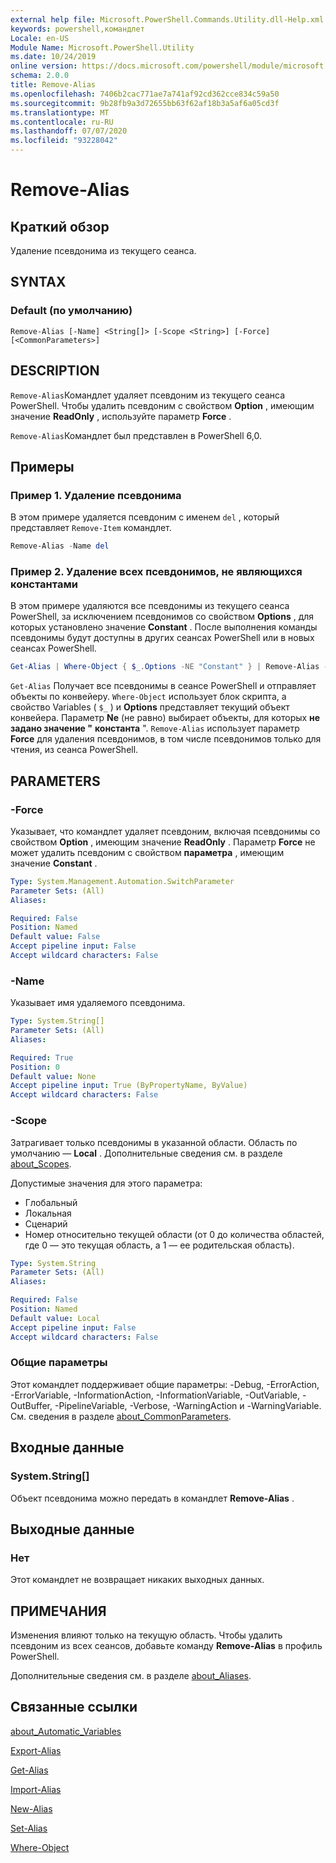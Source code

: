 ```yaml
---
external help file: Microsoft.PowerShell.Commands.Utility.dll-Help.xml
keywords: powershell,командлет
Locale: en-US
Module Name: Microsoft.PowerShell.Utility
ms.date: 10/24/2019
online version: https://docs.microsoft.com/powershell/module/microsoft.powershell.utility/remove-alias?view=powershell-7.1&WT.mc_id=ps-gethelp
schema: 2.0.0
title: Remove-Alias
ms.openlocfilehash: 7406b2cac771ae7a741af92cd362cce834c59a50
ms.sourcegitcommit: 9b28fb9a3d72655bb63f62af18b3a5af6a05cd3f
ms.translationtype: MT
ms.contentlocale: ru-RU
ms.lasthandoff: 07/07/2020
ms.locfileid: "93228042"
---
```

# Remove-Alias

## Краткий обзор
Удаление псевдонима из текущего сеанса.

## SYNTAX

### Default (по умолчанию)

```
Remove-Alias [-Name] <String[]> [-Scope <String>] [-Force] [<CommonParameters>]
```

## DESCRIPTION

`Remove-Alias`Командлет удаляет псевдоним из текущего сеанса PowerShell. Чтобы удалить псевдоним с свойством **Option** , имеющим значение **ReadOnly** , используйте параметр **Force** .

`Remove-Alias`Командлет был представлен в PowerShell 6,0.

## Примеры

### Пример 1. Удаление псевдонима

В этом примере удаляется псевдоним с именем `del` , который представляет `Remove-Item` командлет.

```powershell
Remove-Alias -Name del
```

### Пример 2. Удаление всех псевдонимов, не являющихся константами

В этом примере удаляются все псевдонимы из текущего сеанса PowerShell, за исключением псевдонимов со свойством **Options** , для которых установлено значение **Constant** . После выполнения команды псевдонимы будут доступны в других сеансах PowerShell или в новых сеансах PowerShell.

```powershell
Get-Alias | Where-Object { $_.Options -NE "Constant" } | Remove-Alias -Force
```

`Get-Alias` Получает все псевдонимы в сеансе PowerShell и отправляет объекты по конвейеру.
`Where-Object` использует блок скрипта, а свойство Variables ( `$_` ) и **Options** представляет текущий объект конвейера. Параметр **Ne** (не равно) выбирает объекты, для которых **не задано значение "** **константа** ". `Remove-Alias` использует параметр **Force** для удаления псевдонимов, в том числе псевдонимов только для чтения, из сеанса PowerShell.

## PARAMETERS

### -Force

Указывает, что командлет удаляет псевдоним, включая псевдонимы со свойством **Option** , имеющим значение **ReadOnly** . Параметр **Force** не может удалить псевдоним с свойством **параметра** , имеющим значение **Constant** .

```yaml
Type: System.Management.Automation.SwitchParameter
Parameter Sets: (All)
Aliases:

Required: False
Position: Named
Default value: False
Accept pipeline input: False
Accept wildcard characters: False
```

### -Name

Указывает имя удаляемого псевдонима.

```yaml
Type: System.String[]
Parameter Sets: (All)
Aliases:

Required: True
Position: 0
Default value: None
Accept pipeline input: True (ByPropertyName, ByValue)
Accept wildcard characters: False
```

### -Scope

Затрагивает только псевдонимы в указанной области. Область по умолчанию — **Local** . Дополнительные сведения см. в разделе [about_Scopes](../microsoft.powershell.core/about/about_scopes.md).

Допустимые значения для этого параметра:

- Глобальный
- Локальная
- Сценарий
- Номер относительно текущей области (от 0 до количества областей, где 0 — это текущая область, а 1 — ее родительская область).

```yaml
Type: System.String
Parameter Sets: (All)
Aliases:

Required: False
Position: Named
Default value: Local
Accept pipeline input: False
Accept wildcard characters: False
```

### Общие параметры

Этот командлет поддерживает общие параметры: -Debug, -ErrorAction, -ErrorVariable, -InformationAction, -InformationVariable, -OutVariable, -OutBuffer, -PipelineVariable, -Verbose, -WarningAction и -WarningVariable. См. сведения в разделе [about_CommonParameters](https://go.microsoft.com/fwlink/?LinkID=113216).

## Входные данные

### System.String[]

Объект псевдонима можно передать в командлет **Remove-Alias** .

## Выходные данные

### Нет

Этот командлет не возвращает никаких выходных данных.

## ПРИМЕЧАНИЯ

Изменения влияют только на текущую область. Чтобы удалить псевдоним из всех сеансов, добавьте команду **Remove-Alias** в профиль PowerShell.

Дополнительные сведения см. в разделе [about_Aliases](../microsoft.powershell.core/about/about_aliases.md).

## Связанные ссылки

[about_Automatic_Variables](../Microsoft.PowerShell.Core/About/about_Automatic_Variables.md)

[Export-Alias](Export-Alias.md)

[Get-Alias](Get-Alias.md)

[Import-Alias](Import-Alias.md)

[New-Alias](New-Alias.md)

[Set-Alias](Set-Alias.md)

[Where-Object](../Microsoft.PowerShell.Core/Where-Object.md)

